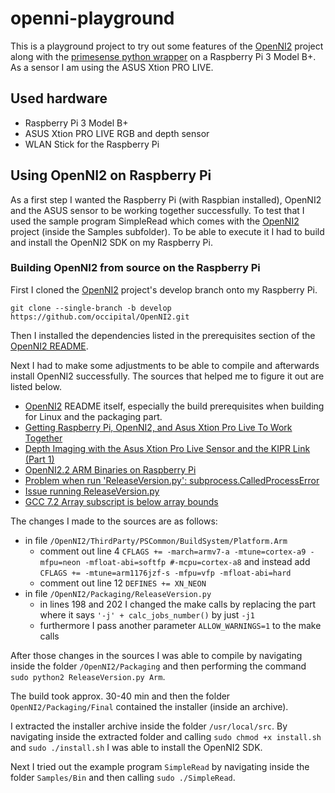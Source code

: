 # openni-playground

This is a playground project to try out some features of the [OpenNI2](https://github.com/occipital/OpenNI2/tree/develop) project along with the [primesense python wrapper](https://github.com/elmonkey/Python_OpenNI2) on a Raspberry Pi 3 Model B+. As a sensor I am using the ASUS Xtion PRO LIVE.

## Used hardware

* Raspberry Pi 3 Model B+
* ASUS Xtion PRO LIVE RGB and depth sensor
* WLAN Stick for the Raspberry Pi

## Using OpenNI2 on Raspberry Pi

As a first step I wanted the Raspberry Pi (with Raspbian installed), OpenNI2 and the ASUS sensor to be working together successfully. To test that I used the sample program SimpleRead which comes with the [OpenNI2](https://github.com/occipital/OpenNI2/tree/develop) project (inside the Samples subfolder). To be able to execute it I had to build and install the OpenNI2 SDK on my Raspberry Pi.

### Building OpenNI2 from source on the Raspberry Pi

First I cloned the [OpenNI2](https://github.com/occipital/OpenNI2.git) project's develop branch onto my Raspberry Pi.

```
git clone --single-branch -b develop https://github.com/occipital/OpenNI2.git
```

Then I installed the dependencies listed in the prerequisites section of the [OpenNI2 README](https://github.com/occipital/OpenNI2/tree/develop).

Next I had to make some adjustments to be able to compile and afterwards install OpenNI2 successfully. The sources that helped me to figure it out are listed below.

* [OpenNI2](https://github.com/occipital/OpenNI2/tree/develop) README itself, especially the build prerequisites when building for Linux and the packaging part.
* [Getting Raspberry Pi, OpenNI2, and Asus Xtion Pro Live To Work Together](https://ariandy1.wordpress.com/2013/02/27/getting-raspberry-pi-openni-and-asus-xtion-pro-live-to-work/)
* [Depth Imaging with the Asus Xtion Pro Live Sensor and the KIPR Link (Part 1)](http://files.kipr.org/gcer/2013/proceedings/Rand_Depth_Imaging_1.pdf)
* [OpenNI2.2 ARM Binaries on Raspberry Pi](https://forums.structure.io/t/openni2-2-arm-binaries-on-raspberry-pi/874/2)
* [Problem when run 'ReleaseVersion.py': subprocess.CalledProcessError](https://github.com/occipital/OpenNI2/issues/135)
* [Issue running ReleaseVersion.py](https://github.com/occipital/OpenNI2/issues/86)
* [GCC 7.2 Array subscript is below array bounds](https://www.bountysource.com/issues/58645535-gcc-7-2-array-subscript-is-below-array-bounds)

The changes I made to the sources are as follows:
* in file `/OpenNI2/ThirdParty/PSCommon/BuildSystem/Platform.Arm`
  * comment out line 4 `CFLAGS += -march=armv7-a -mtune=cortex-a9 -mfpu=neon -mfloat-abi=softfp #-mcpu=cortex-a8` and instead add `CFLAGS += -mtune=arm1176jzf-s -mfpu=vfp -mfloat-abi=hard`
  * comment out line 12 `DEFINES += XN_NEON`
* in file `/OpenNI2/Packaging/ReleaseVersion.py`
  * in lines 198 and 202 I changed the make calls by replacing the part where it says `'-j' + calc_jobs_number()` by just `-j1`
  * furthermore I pass another parameter `ALLOW_WARNINGS=1` to the make calls

After those changes in the sources I was able to compile by navigating inside the folder `/OpenNI2/Packaging` and then performing the command `sudo python2 ReleaseVersion.py Arm`.

The build took approx. 30-40 min and then the folder `OpenNI2/Packaging/Final` contained the installer (inside an archive).

I extracted the installer archive inside the folder `/usr/local/src`. By navigating inside the extracted folder and calling `sudo chmod +x install.sh` and `sudo ./install.sh` I was able to install the OpenNI2 SDK.

Next I tried out the example program `SimpleRead` by navigating inside the folder `Samples/Bin` and then calling `sudo ./SimpleRead`.